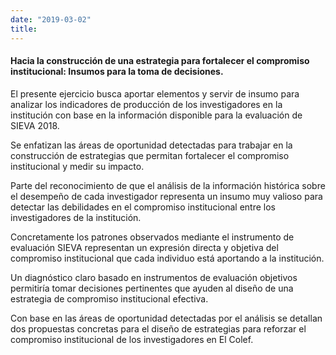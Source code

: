 ```yaml
---
date: "2019-03-02"
title: 
---
```




#### Hacia la construcción de una estrategia para fortalecer el compromiso institucional: Insumos para la toma de decisiones.

<p align="justify">

El presente ejercicio busca aportar elementos y servir de insumo para analizar los indicadores de producción de los investigadores en la institución con base en la información disponible para la evaluación de SIEVA 2018.
</p>


<p align="justify">

Se enfatizan las áreas de oportunidad detectadas para trabajar en la construcción de estrategias que permitan fortalecer el compromiso institucional y medir su impacto.

</p>



<p align="justify">

Parte del reconocimiento de que el análisis de la información histórica sobre el desempeño de cada investigador representa un insumo muy valioso para detectar las debilidades en el compromiso institucional entre los investigadores de la institución.

</p>


<p align="justify">

Concretamente los patrones observados mediante el instrumento de evaluación SIEVA representan un expresión directa y objetiva del compromiso institucional que cada individuo está aportando a la institución.
</p>



<p align="justify">

Un diagnóstico claro basado en instrumentos de evaluación objetivos permitiría tomar decisiones pertinentes que ayuden al diseño de una estrategia de compromiso institucional efectiva.
</p>



<p align="justify">

Con base en las áreas de oportunidad detectadas por el  análisis se detallan dos propuestas concretas para el diseño de estrategias para reforzar el compromiso institucional de los investigadores en El Colef.
</p>

